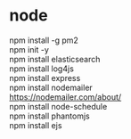 # node
npm install -g pm2 <br />
npm init -y <br />
npm install elasticsearch <br />
npm install log4js <br />
npm install express <br />
npm install nodemailer  <br />
https://nodemailer.com/about/  <br />
npm install node-schedule   <br />
npm install phantomjs   <br />
npm install ejs  <br />